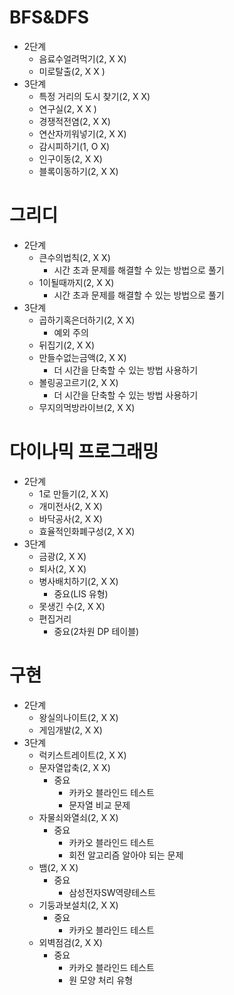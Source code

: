 # BFS&DFS
- 2단계
  - 음료수얼려먹기(2, X X)
  - 미로탈출(2, X X )
- 3단계
  - 특정 거리의 도시 찾기(2, X X)
  - 연구실(2, X X )
  - 경쟁적전염(2, X X)
  - 연산자끼워넣기(2, X X)
  - 감시피하기(1, O X)
  - 인구이동(2, X X)
  - 블록이동하기(2, X X)

# 그리디
- 2단계
  - 큰수의법칙(2, X X)
    - 시간 초과 문제를 해결할 수 있는 방법으로 풀기
  - 1이될때까지(2, X X)
    - 시간 초과 문제를 해결할 수 있는 방법으로 풀기
- 3단계
  - 곱하기혹은더하기(2, X X)
    - 예외 주의
  - 뒤집기(2, X X)
  - 만들수없는금액(2, X X)
    - 더 시간을 단축할 수 있는 방법 사용하기 
  - 볼링공고르기(2, X X)
    - 더 시간을 단축할 수 있는 방법 사용하기
  - 무지의먹방라이브(2, X X)

# 다이나믹 프로그래밍
- 2단계
  - 1로 만들기(2, X X)
  - 개미전사(2, X X)
  - 바닥공사(2, X X)
  - 효율적인화폐구성(2, X X)
- 3단계
  - 금광(2, X X)
  - 퇴사(2, X X)
  - 병사배치하기(2, X X)
    - 중요(LIS 유형)
  - 못생긴 수(2, X X)
  - 편집거리
    - 중요(2차원 DP 테이블)

# 구현
- 2단계
  - 왕실의나이트(2, X X)
  - 게임개발(2, X X)
- 3단계
  - 럭키스트레이트(2, X X)
  - 문자열압축(2, X X)
    - 중요
      - 카카오 블라인드 테스트
      - 문자열 비교 문제
  - 자물쇠와열쇠(2, X X)
    - 중요
      - 카카오 블라인드 테스트
      - 회전 알고리즘 알아야 되는 문제
  - 뱀(2, X X)
    - 중요
      - 삼성전자SW역량테스트
  - 기둥과보설치(2, X X)
    - 중요
      - 카카오 블라인드 테스트
  - 외벽점검(2, X X)
    - 중요
      - 카카오 블라인드 테스트
      - 원 모양 처리 유형 
